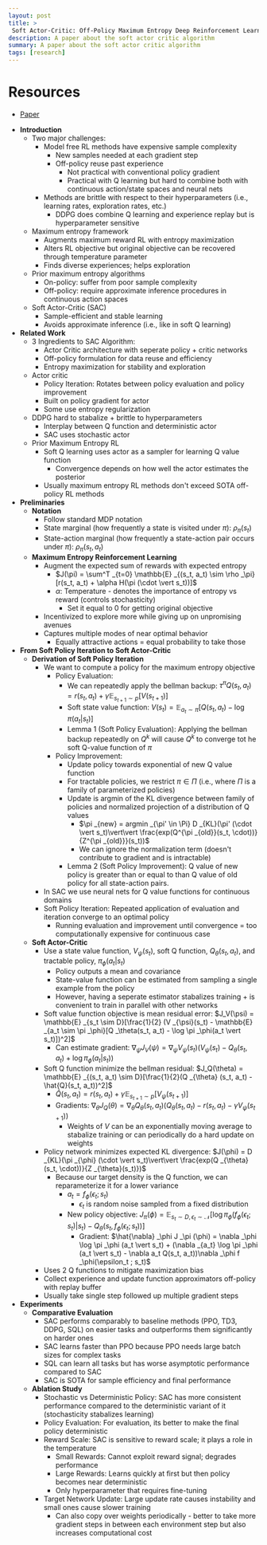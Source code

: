 ```yaml
---
layout: post
title: >
 Soft Actor-Critic: Off-Policy Maximum Entropy Deep Reinforcement Learning with a Stochastic Actor
description: A paper about the soft actor critic algorithm
summary: A paper about the soft actor critic algorithm
tags: [research]
---
```


# Resources
- [Paper](https://arxiv.org/abs/1801.01290)

* **Introduction**
    * Two major challenges:
        * Model free RL methods have expensive sample complexity 
            * New samples needed at each gradient step
            * Off-policy reuse past experience 
                * Not practical with conventional policy gradient
                * Practical with Q learning but hard to combine both with continuous action/state spaces and neural nets
        * Methods are brittle with respect to their hyperparameters (i.e., learning rates, exploration rates, etc.)
            * DDPG does combine Q learning and experience replay but is hyperparameter sensitive
    * Maximum entropy framework
        * Augments maximum reward RL with entropy maximization
        * Alters RL objective but original objective can be recovered through temperature parameter
        * Finds diverse experiences; helps exploration
    * Prior maximum entropy algorithms
        * On-policy: suffer from poor sample complexity
        * Off-policy: require approximate inference procedures in continuous action spaces
    * Soft Actor-Critic (SAC)
        * Sample-efficient and stable learning
        * Avoids approximate inference (i.e., like in soft Q learning)
* **Related Work**
    * 3 Ingredients to SAC Algorithm:
        * Actor Critic architecture with seperate policy + critic networks
        * Off-policy formulation for data reuse and efficiency
        * Entropy maximization for stability and exploration
    * Actor critic
        * Policy Iteration: Rotates between policy evaluation and policy improvement
        * Built on policy gradient for actor
        * Some use entropy regularization
    * DDPG hard to stabalize + brittle to hyperparameters
        * Interplay between Q function and deterministic actor
        * SAC uses stochastic actor
    * Prior Maximum Entropy RL
        * Soft Q learning uses actor as a sampler for learning Q value function
            * Convergence depends on how well the actor estimates the posterior
        * Usually maximum entropy RL methods don't exceed SOTA off-policy RL methods
* **Preliminaries**
    * **Notation**
        * Follow standard MDP notation
        * State marginal (how frequently a state is visited under $\pi$): $\rho _\pi(s_t)$
        * State-action marginal (how frequently a state-action pair occurs under $\pi$): $\rho _\pi(s_t, a_t)$
    * **Maximum Entropy Reinforcement Learning**
        * Augment the expected sum of rewards with expected entropy
            * $J(\pi) = \sum^T _{t=0} \mathbb{E} _{(s_t, a_t) \sim \rho _\pi}[r(s_t, a_t) + \alpha H(\pi (\cdot \vert s_t))]$
            * $\alpha$: Temperature - denotes the importance of entropy vs reward (controls stochasticity)
                * Set it equal to 0 for getting original objective
        * Incentivized to explore more while giving up on unpromising avenues
        * Captures multiple modes of near optimal behavior
            * Equally attractive actions = equal probability to take those
* **From Soft Policy Iteration to Soft Actor-Critic**
    * **Derivation of Soft Policy Iteration**
        * We want to compute a policy for the maximum entropy objective
            * Policy Evaluation:
                * We can repeatedly apply the bellman backup: $\tau^{\pi} Q(s _t, a _t) = r(s _t, a _t) + \gamma \mathbb{E} _{s _{t+1} \sim p}[V(s _{t+1})]$
                * Soft state value function: $V(s_t) = \mathbb{E} _{a_t \sim \pi}[Q(s_t, a_t) - \log \pi (a_t \vert s_t)]$
                * Lemma 1 (Soft Policy Evaluation): Applying the bellman backup repeatedly on $Q^k$ will cause $Q^k$ to converge tot he soft Q-value function of $\pi$
            * Policy Improvement:
                * Update policy towards exponential of new Q value function
                * For tractable policies, we restrict $\pi \in \Pi$ (i.e., where $\Pi$ is a family of parameterized policies)
                * Update is argmin of the KL divergence between family of policies and normalized projection of a distribution of Q values
                    * $\pi _{new} = argmin _{\pi' \in \Pi} D _{KL}(\pi' (\cdot \vert s_t)\vert\vert \frac{exp(Q^{\pi _{old}}(s_t, \cdot))}{Z^{\pi _{old}}}(s_t))$
                    * We can ignore the normalization term (doesn't contribute to gradient and is intractable)
                * Lemma 2 (Soft Policy Improvement): Q value of new policy is greater than or equal to than Q value of old policy for all state-action pairs.
        * In SAC we use neural nets for Q value functions for continuous domains
        * Soft Policy Iteration: Repeated application of evaluation and iteration converge to an optimal policy
            * Running evaluation and improvement until convergence = too computationally expensive for continuous case
    * **Soft Actor-Critic**
        * Use a state value function, $V _{\psi}(s_t)$, soft Q function, $Q _\theta(s_t, a_t)$, and tractable policy, $\pi _\phi (a_t \vert s_t)$
            * Policy outputs a mean and covariance 
            * State-value function can be estimated from sampling a single example from the policy
            * However, having a seperate estimator stabalizes training + is convenient to train in parallel with other networks
        * Soft value function objective is mean residual error: $J_V(\psi) = \mathbb{E} _{s_t \sim D}[\frac{1}{2} (V _{\psi}(s_t) - \mathbb{E} _{a_t \sim \pi _\phi}[Q _\theta(s_t, a_t) - \log \pi _\phi(a_t \vert s_t)])^2]$
            * Can estimate gradient: $\nabla _{\psi} J_V(\psi) = \nabla _{\psi} V _{\psi}(s_t) (V _{\psi}(s_t) - Q _\theta(s_t, a_t) + \log \pi _\phi(a_t \vert s_t))$
        * Soft Q function minimize the bellman residual: $J_Q(\theta) = \mathbb{E} _{(s_t, a_t) \sim D}[\frac{1}{2}(Q _{\theta} (s_t, a_t) - \hat{Q}(s_t, a_t))^2]$
            * $\hat{Q}(s_t, a_t) = r(s_t, a_t) + \gamma \mathbb{E} _{s _{t+1} \sim p}[V _{\psi}(s _{t+1})]$
            * Gradients: $\nabla _{\theta} J_Q(\theta) = \nabla _{\theta} Q _{\theta}(s_t, a_t) ( Q _{\theta}(s_t, a_t) - r(s_t, a_t) - \gamma V _{\psi}(s _{t+1}))$
                * Weights of $V$ can be an exponentially moving average to stabalize training or can periodically do a hard update on weights
        * Policy network minimizes expected KL divergence: $J(\phi) = D _{KL}(\pi _{\phi} (\cdot \vert s_t)\vert\vert \frac{exp(Q _{\theta}(s_t, \cdot))}{Z _{\theta}(s_t)})$
            * Because our target density is the Q function, we can reparameterize it for a lower variance
                * $a_t = f _{\phi}(\epsilon_t ; s_t)$
                    * $\epsilon_t$ is random noise sampled from a fixed distribution
                * New policy objective: $J _{\pi}(\phi) = \mathbb{E} _{s_t \sim D, \epsilon_t \sim \mathcal{N}}[\log \pi _{\phi}(f _{\phi}(\epsilon_t ; s_t) \vert s_t) - Q _{\theta}(s_t, f _\phi (\epsilon_t ; s_t))]$
                    * Gradient: $\hat{\nabla} _\phi J _\pi (\phi) = \nabla _\phi \log \pi _\phi (a_t \vert s_t) + (\nabla _{a_t} \log \pi _\phi (a_t \vert s_t) - \nabla a_t Q(s_t, a_t))\nabla _\phi f _\phi(\epsilon_t ; s_t)$
        * Uses 2 Q functions to mitigate maximization bias
        * Collect experience and update function approximators off-policy with replay buffer
        * Usually take single step followed up multiple gradient steps
* **Experiments**
    * **Comparative Evaluation**
        * SAC performs comparably to baseline methods (PPO, TD3, DDPG, SQL) on easier tasks and outperforms them significantly on harder ones
        * SAC learns faster than PPO because PPO needs large batch sizes for complex tasks
        * SQL can learn all tasks but has worse asymptotic performance compared to SAC
        * SAC is SOTA for sample efficiency and final performance
    * **Ablation Study**
        * Stochastic vs Deterministic Policy: SAC has more consistent performance compared to the deterministic variant of it (stochasticity stabalizes learning)
        * Policy Evaluation: For evaluation, its better to make the final policy deterministic
        * Reward Scale: SAC is sensitive to reward scale; it plays a role in the temperature
            * Small Rewards: Cannot exploit reward signal; degrades performance
            * Large Rewards: Learns quickly at first but then policy becomes near deterministic
            * Only hyperparameter that requires fine-tuning
        * Target Network Update: Large update rate causes instability and small ones cause slower training
            * Can also copy over weights periodically - better to take more gradient steps in between each environment step but also increases computational cost
